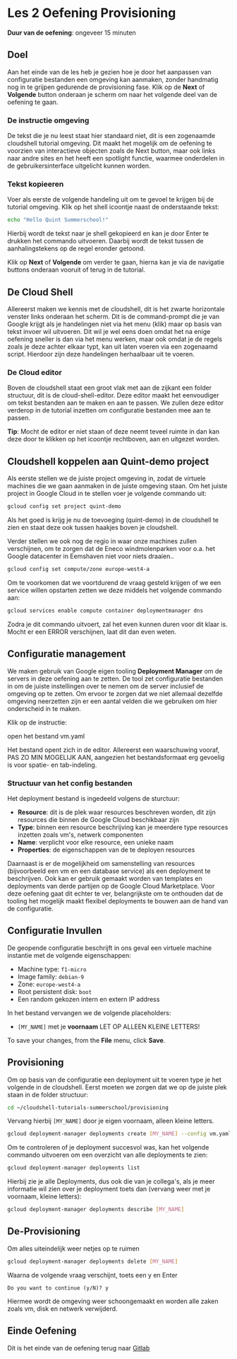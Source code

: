 # Les 2 Oefening Provisioning
<walkthrough-directive-name name="Markus Keuter">
</walkthrough-directive-name>

**Duur van de oefening**: ongeveer 15 minuten
## Doel
Aan het einde van de les heb je gezien hoe je door het aanpassen van configuratie bestanden een omgeving kan aanmaken, 
zonder handmatig nog in te grijpen gedurende de provisioning fase. Klik op de **Next** of **Volgende** button onderaan je scherm 
om naar het volgende deel van de oefening te gaan.

### De instructie omgeving
De tekst die je nu leest staat hier standaard niet, dit is een zogenaamde cloudshell tutorial omgeving. 
Dit maakt het mogelijk om de oefening te voorzien van interactieve objecten zoals de Next button, 
maar ook links naar andre sites en het heeft een spotlight functie, waarmee onderdelen in de gebruikersinterface 
uitgelicht kunnen worden.

### Tekst kopieeren
Voer als eerste de volgende handeling uit om te gevoel te krijgen bij de tutorial omgeving.
Klik op het shell icoontje <walkthrough-cloud-shell-icon></walkthrough-cloud-shell-icon> naast de onderstaande tekst:
```bash
echo "Hello Quint Summerschool!"
```
Hierbij wordt de tekst naar je shell gekopieerd en kan je door Enter te drukken het commando uitvoeren. Daarbij wordt de tekst tussen
de aanhalingstekens op de regel eronder getoond.

Klik op **Next** of **Volgende** om verder te gaan, hierna kan je via de navigatie buttons onderaan vooruit of terug in de tutorial.

## De Cloud Shell
Allereerst maken we kennis met de cloudshell, dit is het zwarte horizontale venster links onderaan het scherm. 
Dit is de command-prompt die je van Google krijgt als je handelingen niet via het menu (klik) maar op basis van tekst invoer wil uitvoeren.
Dit wil je wel eens doen omdat het na enige oefening sneller is dan via het menu werken, maar ook omdat je de regels zoals je 
deze achter elkaar typt, kan uit laten voeren via een zogenaamd script. Hierdoor zijn deze handelingen herhaalbaar uit te voeren.

### De Cloud editor
Boven de cloudshell staat een groot vlak met aan de zijkant een folder structuur, dit is de cloud-shell-editor. 
Deze editor maakt het eenvoudiger om tekst bestanden aan te maken en aan te passen. 
We zullen deze editor verderop in de tutorial inzetten om configuratie bestanden mee aan te passen.

**Tip**: Mocht de editor er niet staan of deze neemt teveel ruimte in dan kan deze door 
te klikken op het icoontje <walkthrough-cloud-shell-editor-icon></walkthrough-cloud-shell-editor-icon> rechtboven, 
aan en uitgezet worden.
<walkthrough-spotlight-pointer spotlightId="devshell-web-editor-button"
                               text="Open Editor">
</walkthrough-spotlight-pointer>

## Cloudshell koppelen aan Quint-demo project 
Als eerste stellen we de juiste project omgeving in, zodat de virtuele machines die we gaan aanmaken in de juiste omgeving staan. 
Om het juiste project in Google Cloud in te stellen voer je volgende commando uit:
```bash
gcloud config set project quint-demo
```
Als het goed is krijg je nu de toevoeging (quint-demo) in de cloudshell te zien en staat deze ook tussen haakjes boven je cloudshell.

Verder stellen we ook nog de regio in waar onze machines zullen verschijnen, om te zorgen dat de Eneco windmolenparken voor 
o.a. het Google datacenter in Eemshaven niet voor niets draaien..
```bash
gcloud config set compute/zone europe-west4-a
```

Om te voorkomen dat we voortdurend de vraag gesteld krijgen of we een service willen opstarten zetten 
we deze middels het volgende commando aan:
```bash
gcloud services enable compute container deploymentmanager dns
```
Zodra je dit commando uitvoert, zal het even kunnen duren voor dit klaar is. Mocht er een ERROR verschijnen, laat dit dan even weten.

## Configuratie management
We maken gebruik van Google eigen tooling **Deployment Manager** om de servers in deze oefening aan te zetten.
De tool zet configuratie bestanden in om de juiste instellingen over te nemen om de server inclusief de omgeving op te zetten.
Om ervoor te zorgen dat we niet allemaal dezelfde omgeving neerzetten zijn er een aantal velden die we gebruiken om hier onderscheid
in te maken.

Klik op de instructie:

<walkthrough-editor-open-file filePath="~/cloudshell-tutorials-summerschool/provisioning/vm.yaml">
open het bestand vm.yaml</walkthrough-editor-open-file>

Het bestand opent zich in de editor. Allereerst een waarschuwing vooraf, PAS ZO MIN MOGELIJK AAN, 
aangezien het bestandsformaat erg gevoelig is voor spatie- en tab-indeling.

### Structuur van het config bestanden
Het deployment bestand is ingedeeld volgens de sturctuur: 
- **Resource**: dit is de plek waar resources beschreven worden, dit zijn resources die 
binnen de Google Cloud beschikbaar zijn
- **Type**: binnen een resource beschrijving kan je meerdere type resources inzetten zoals vm's, 
netwerk componenten
- **Name**: verplicht voor elke resource, een unieke naam
- **Properties**: de eigenschappen van de te deployen resources

Daarnaast is er de mogelijkheid om samenstelling van resources (bijvoorbeeld een vm en een database 
service) als een deployment te beschrijven. Ook kan er gebruik gemaakt worden van templates en deployments van 
derde partijen op de Google Cloud Marketplace. Voor deze oefening gaat dit echter te ver, belangrijkste om te 
onthouden dat de tooling het mogelijk maakt flexibel deployments te bouwen aan de hand van de configuratie.

## Configuratie Invullen
De geopende configuratie beschrijft in ons geval een virtuele machine instantie met de volgende eigenschappen:

+ Machine type: `f1-micro`
+ Image family: `debian-9`
+ Zone: `europe-west4-a`
+ Root persistent disk: `boot`
+ Een random gekozen intern en extern IP address

In het bestand vervangen we de volgende placeholders:

* `[MY_NAME]` met je **voornaam** LET OP ALLEEN KLEINE LETTERS!
 
To save your changes, from the **File** menu, click **Save**.

## Provisioning
Om op basis van de configuratie een deployment uit te voeren type je het volgende in de cloudshell.
Eerst moeten we zorgen dat we op de juiste plek staan in de folder structuur:
```bash
cd ~/cloudshell-tutorials-summerschool/provisioning
```

Vervang hierbij `[MY_NAME]` door je eigen voornaam, alleen kleine letters.

```bash
gcloud deployment-manager deployments create [MY_NAME] --config vm.yaml
```
Om te controleren of je deployment succesvol was, kan het volgende commando uitvoeren om een overzicht van alle deployments te zien:
```bash
gcloud deployment-manager deployments list
```
Hierbij zie je alle Deployments, dus ook die van je collega's, als je meer informatie wil zien over je deployment toets dan
(vervang weer met je voornaam, kleine letters):
```bash
gcloud deployment-manager deployments describe [MY_NAME]
```


## De-Provisioning
Om alles uiteindelijk weer netjes op te ruimen 
```bash
gcloud deployment-manager deployments delete [MY_NAME]
```
Waarna de volgende vraag verschijnt, toets een y en Enter

```
Do you want to continue (y/N)? y
```
Hiermee wordt de omgeving weer schoongemaakt en worden alle zaken zoals vm, disk en netwerk verwijderd.

## Einde Oefening
<walkthrough-conclusion-trophy></walkthrough-conclusion-trophy>

Dit is het einde van de oefening terug naar 
[Gitlab](https://gitlab.com/quintgroup/gemeenschappelijk-werken-met-git-en-gitlab/tree/master/Les%203)
